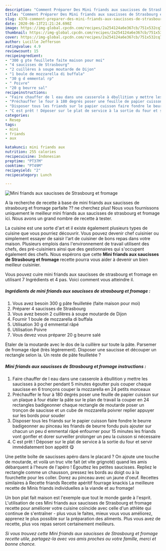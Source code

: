 ```yaml
---
description: "Comment Préparer Des Mini friands aux saucisses de Strasbourg et fromage"
title: "Comment Préparer Des Mini friands aux saucisses de Strasbourg et fromage"
slug: 4378-comment-preparer-des-mini-friands-aux-saucisses-de-strasbourg-et-fromage
date: 2020-06-13T21:21:24.690Z
image: https://img-global.cpcdn.com/recipes/2a254124a6e367cb/751x532cq70/mini-friands-aux-saucisses-de-strasbourg-et-fromage-photo-principale-de-la-recette.jpg
thumbnail: https://img-global.cpcdn.com/recipes/2a254124a6e367cb/751x532cq70/mini-friands-aux-saucisses-de-strasbourg-et-fromage-photo-principale-de-la-recette.jpg
cover: https://img-global.cpcdn.com/recipes/2a254124a6e367cb/751x532cq70/mini-friands-aux-saucisses-de-strasbourg-et-fromage-photo-principale-de-la-recette.jpg
author: Lucille Jefferson
ratingvalue: 4.9
reviewcount: 15
recipeingredient:
- "300 g pte feuillete faite maison pour moi"
- "4 saucisses de Strasbourg"
- "2 cuillères à soupe moutarde de Dijon"
- "1 boule de mozzarella di buffala"
- "30 g d emmental rp"
- " Poivre"
- "20 g beurre sal"
recipeinstructions:
- "Faire chauffer de l eau dans une casserole à ébullition y mettre les saucisses à pocher pendant 5 minutes égoutter puis couper chaque saucisse en 6 tronçons couper la mozzarella en 24 petits morceaux"
- "Préchauffer le four à 180 degrés poser une feuille de papier cuisson sur un plaque à four étaler la pâte sur le plan de travail la couper en 24 rectangles badigeonner chaque rectangle de moutarde poser un tronçon de saucisse et un cube de mozzarella poivrer replier appuyer sur les bords pour souder"
- "Disposer tous les friands sur le papier cuisson faire fondre le beurre badigeonner au pinceau les friands de beurre fondu puis ajouter sur chacun un peu d emmental râpé enfourner pour 15 minutes les friands vont gonfler et dorer surveiller prolonger un peu la cuisson si nécessaire"
- "C est prêt ! Déposer sur le plat de service à la sortie du four et servir immédiatement bon appétit 😋"
categories:
- Resep
tags:
- mini
- friands
- aux

katakunci: mini friands aux 
nutrition: 255 calories
recipecuisine: Indonesian
preptime: "PT37M"
cooktime: "PT49M"
recipeyield: "2"
recipecategory: Lunch

---
```



![Mini friands aux saucisses de Strasbourg et fromage](https://img-global.cpcdn.com/recipes/2a254124a6e367cb/751x532cq70/mini-friands-aux-saucisses-de-strasbourg-et-fromage-photo-principale-de-la-recette.jpg)

A la recherche de recette à base de mini friands aux saucisses de strasbourg et fromage parfaite ?? ne cherchez plus! Nous vous fournissons uniquement le meilleur mini friands aux saucisses de strasbourg et fromage ici. Nous avons un grand nombre de recette à tester.

La cuisine est une sorte d'art et il existe également plusieurs types de cuisine que vous pourriez découvrir. Vous pouvez devenir chef cuisinier ou simplement essayer de saisir l'art de cuisiner de bons repas dans votre maison. Plusieurs emplois dans l'environnement de travail utilisent des chefs, des pré-cuisiniers ainsi que des gestionnaires qui s'occupent également des chefs. Nous espérons que cette <strong> Mini friands aux saucisses de Strasbourg et fromage </strong> recette pourra vous aider à devenir un bien meilleur cuisinier.

<!--inarticleads1-->

Vous pouvez cuire mini friands aux saucisses de strasbourg et fromage en utilisant 7 Ingrédients et 4 pas. Voici comment vous atteindre il.

##### Ingrédients de mini friands aux saucisses de strasbourg et fromage :

1. Vous avez besoin 300 g pâte feuilletée (faite maison pour moi)
1. Préparer 4 saucisses de Strasbourg
1. Vous avez besoin 2 cuillères à soupe moutarde de Dijon
1. Fournir 1 boule de mozzarella di buffala
1. Utilisation 30 g d emmental râpé
1. Utilisation  Poivre
1. Vous devez vous préparer 20 g beurre salé


Etaler de la moutarde avec le dos de la cuillère sur toute la pâte. Parsemer de fromage râpé (très légèrement). Disposer une saucisse et découper un rectangle selon la. Un reste de pâte feuilletée ? 

<!--inarticleads2-->

##### Mini friands aux saucisses de Strasbourg et fromage instructions :

1. Faire chauffer de l eau dans une casserole à ébullition y mettre les saucisses à pocher pendant 5 minutes égoutter puis couper chaque saucisse en 6 tronçons couper la mozzarella en 24 petits morceaux
1. Préchauffer le four à 180 degrés poser une feuille de papier cuisson sur un plaque à four étaler la pâte sur le plan de travail la couper en 24 rectangles badigeonner chaque rectangle de moutarde poser un tronçon de saucisse et un cube de mozzarella poivrer replier appuyer sur les bords pour souder
1. Disposer tous les friands sur le papier cuisson faire fondre le beurre badigeonner au pinceau les friands de beurre fondu puis ajouter sur chacun un peu d emmental râpé enfourner pour 15 minutes les friands vont gonfler et dorer surveiller prolonger un peu la cuisson si nécessaire
1. C est prêt ! Déposer sur le plat de service à la sortie du four et servir immédiatement bon appétit 😋


Une petite boîte de saucisses apéro dans le placard ? On ajoute une touche de moutarde, et voilà un truc vite fait (et vite grignoté) quand les amis débarquent à l&#39;heure de l&#39;apéro ! Égouttez les petites saucisses. Repliez le rectangle comme un chausson, pressez les bords au doigt ou à la fourchette pour les coller. Dorez au pinceau avec un jaune d&#39;oeuf. Recettes similaires à Recette friands Recette apéritif fourrage knackis La meilleure recette de Minis friands individuelles a la viande et au fromage! 

<!--inarticleads1-->

<p>
Un bon plat fait maison est l'exemple que tout le monde garde à l'esprit. L'utilisation de ces Mini friands aux saucisses de Strasbourg et fromage recette pour améliorer votre cuisine coïncide avec celle d'un athlète qui continue de s'entraîner - plus vous le faites, mieux vous vous améliorez, apprenez le plus possible sur la préparation des aliments. Plus vous avez de recette, plus vos repas seront certainement meilleurs.
</p>

<p>
<i>Si vous trouvez cette Mini friands aux saucisses de Strasbourg et fromage recette utile, partagez-la avec vos amis proches ou votre famille, merci et bonne chance.</i>
</p>
